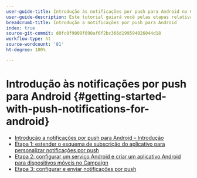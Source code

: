 ```yaml
---
user-guide-title: Introdução às notificações por push para Android no Campaign Classic
user-guide-description: Este tutorial guiará você pelas etapas relativas ao envio de notificações por push do Adobe Campaign para um aplicativo Android.
breadcrumb-title: Introdução a notificações por push para Android
index: true
source-git-commit: d0fc0f9009f090af6f2bc366d199594026044d18
workflow-type: ht
source-wordcount: '81'
ht-degree: 100%

---
```



# Introdução às notificações por push para Android {#getting-started-with-push-notifications-for-android}

+ [Introdução a notificações por push para Android – Introdução](/help/tutorial-getting-started-with-push-notifications-for-android/introduction.md)
+ [Etapa 1: estender o esquema de subscrição do aplicativo para personalizar notificações por push ](/help/tutorial-getting-started-with-push-notifications-for-android/extending-the-app-subscription-schema.md)
+ [Etapa 2: configurar um serviço Android e criar um aplicativo Android para dispositivos móveis no Campaign](/help/tutorial-getting-started-with-push-notifications-for-android/configuring-an-android-service-in-campaign.md)
+ [Etapa 3: configurar e enviar notificações por push](/help/tutorial-getting-started-with-push-notifications-for-android/configuring-and-sending-push-notifications.md)
